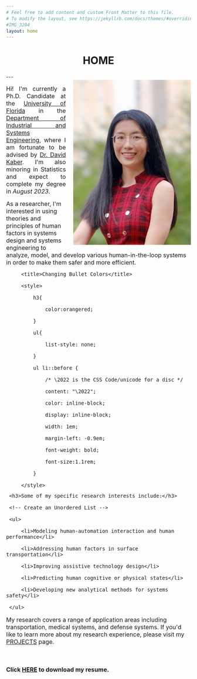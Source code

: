 ```yaml
---
# Feel free to add content and custom Front Matter to this file.
# To modify the layout, see https://jekyllrb.com/docs/themes/#overriding-theme-defaults
#IMG_3204
layout: home
---
```

<h1 align="center">HOME</h1>
<!-- <div align='center'><font size='60'>Projects</font></div> -->
---

<br/> 
<style>
img  {
  float: right;
  margin-left: 20px;
}
</style>


<img height='450' align="right" src="assets/images/banners/IMG_3204.jpeg"/> 
 <p style="text-align:justify; text-justify:inter-ideograph;">
<font size=3>Hi! I'm currently a Ph.D. Candidate at the <a href="https://www.ufl.edu" target="_blank">University of Florida</a> in the  <a href="https://www.ise.ufl.edu" target="_blank">Department of Industrial and Systems Engineering</a>, where I am fortunate to be advised by <a href="https://www.ise.ufl.edu/kaber/" target="_blank">Dr. David Kaber</a>. I'm also minoring in Statistics and expect to complete my degree in <i>August 2023</i>.<br/>

As a researcher, I'm interested in using theories and principles of human factors in systems design and systems engineering to analyze, model, and develop various human-in-the-loop systems in order to make them safer and more efficient. <br/>



<html>
    <head>

         <title>Changing Bullet Colors</title>

         <style>

             h3{

                 color:orangered;

             }

             ul{

                 list-style: none;

             }

             ul li::before {

                 /* \2022 is the CSS Code/unicode for a disc */

                 content: "\2022";  

                 color: inline-block; 

                 display: inline-block; 

                 width: 1em;

                 margin-left: -0.9em;

                 font-weight: bold;

                 font-size:1.1rem;

             }

         </style>

   </head>

   <body>

     <h3>Some of my specific research interests include:</h3>

     <!-- Create an Unordered List -->

     <ul>

         <li>Modeling human-automation interaction and human performance</li>

         <li>Addressing human factors in surface transportation</li>

         <li>Improving assistive technology design</li>

         <li>Predicting human cognitive or physical states</li>

         <li>Developing new analytical methods for systems safety</li>

     </ul>

   </body>

</html>

My research covers a range of application areas including transportation, medical systems, and defense systems. If you'd like to learn more about my research experience, please visit my <a href="/Projects.html" target="_blank">PROJECTS</a> page. <br/><br/><br/>

<b>Click <a href="/assets/images/banners/Update_CV_YL_0421.pdf" download="cv.pdf">HERE</a> to download my resume.</b><br/><br/><br/>

</font>
 </p>






